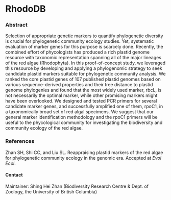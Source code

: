 # RhodoDB

### Abstract
Selection of appropriate genetic markers to quantify phylogenetic diversity is crucial for phylogenetic community ecology studies. Yet, systematic evaluation of marker genes for this purpose is scarcely done. Recently, the combined effort of phycologists has produced a rich plastid genome resource with taxonomic representation spanning all of the major lineages of the red algae (Rhodophyta). In this proof-of-concept study, we leveraged this resource by developing and applying a phylogenomic strategy to seek candidate plastid markers suitable for phylogenetic community analysis. We ranked the core plastid genes of 107 published plastid genomes based on various sequence-derived properties and their tree distance to plastid genome phylogenies and found that the most widely used marker, rbcL, is not necessarily the optimal marker, while other promising markers might have been overlooked. We designed and tested PCR primers for several candidate marker genes, and successfully amplified one of them, rpoC1, in a taxonomically broad set of red algal specimens. We suggest that our general marker identification methodology and the rpoC1 primers will be useful to the phycological community for investigating the biodiversity and community ecology of the red algae.

### References
Zhan SH, Shi CC, and Liu SL. Reappraising plastid markers of the red algae for phylogenetic community ecology in the genomic era. Accepted at *Evol Ecol*.

#### Contact
Maintainer: Shing Hei Zhan (Biodiversity Research Centre & Dept. of Zoology, the University of British Columbia)
